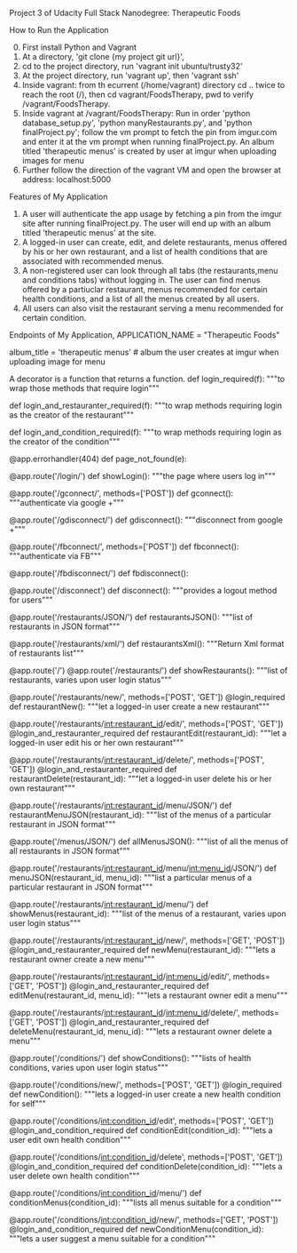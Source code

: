 Project 3 of Udacity Full Stack Nanodegree: Therapeutic Foods

How to Run the Application

0. First install Python and Vagrant
1. At a directory, 'git clone {my project git url}',
2. cd to the project directory, run 'vagrant init ubuntu/trusty32'
3. At the project directory, run 'vagrant up', then 'vagrant ssh'
4. Inside vagrant: from th ecurrent (/home/vagrant) directory cd ..
twice to reach the root (/), then cd vagrant/FoodsTherapy, pwd to verify /vagrant/FoodsTherapy.
5. Inside vagrant at /vagrant/FoodsTherapy: Run in order 'python database_setup.py',
'python manyRestaurants.py', and 'python finalProject.py'; follow the vm prompt to fetch the pin from imgur.com and enter it at the vm prompt when running finalProject.py. An album titled 'therapeutic menus' is created by user at imgur when uploading images for menu
6. Further follow the direction of the vagrant VM and open the browser at address: localhost:5000

Features of My Application
1. A user will authenticate the app usage by fetching a pin from the imgur site after running finalProject.py. The user will end up with an album titled 'therapeutic menus' at the site.
2. A logged-in user can create, edit, and delete restaurants, menus offered by his or her own restaurant, and a list of health conditions that are associated with recommended menus.
3. A non-registered user can look through all tabs (the restaurants,menu and conditions tabs) without logging in. The user can find menus offered by a partiuclar restaurant, menus recommended for certain health conditions, and a list of all the menus created by all users.
4. All users can also visit the restaurant serving a menu recommended for certain condition.

Endpoints of My Application, APPLICATION_NAME = "Therapeutic Foods"

album_title = 'therapeutic menus' # album the user creates at imgur when uploading image for menu

A decorator is a function that returns a function.
def login_required(f):
    """to wrap those methods that require login"""

def login_and_restauranter_required(f):
    """to wrap methods requiring login as the creator of the restaurant"""

def login_and_condition_required(f):
    """to wrap methods requiring login as the creator of the condition"""

@app.errorhandler(404)
def page_not_found(e):

@app.route('/login/')
def showLogin():
    """the page where users log in"""

@app.route('/gconnect/', methods=['POST'])
def gconnect():
    """authenticate via google +"""

@app.route('/gdisconnect/')
def gdisconnect():
    """disconnect from google +"""

@app.route('/fbconnect/', methods=['POST'])
def fbconnect():
    """authenticate via FB"""

@app.route('/fbdisconnect/')
def fbdisconnect():

@app.route('/disconnect')
def disconnect():
    """provides a logout method for users"""

@app.route('/restaurants/JSON/')
def restaurantsJSON():
    """list of restaurants in JSON format"""

@app.route('/restaurants/xml/')
def restaurantsXml():
    """Return Xml format of restaurants list"""

@app.route('/')
@app.route('/restaurants/')
def showRestaurants():
    """list of restaurants, varies upon user login status"""

@app.route('/restaurants/new/', methods=['POST', 'GET'])
@login_required
def restaurantNew():
    """let a logged-in user create a new restaurant"""

@app.route('/restaurants/<int:restaurant_id>/edit/', methods=['POST', 'GET'])
@login_and_restauranter_required
def restaurantEdit(restaurant_id):
    """let a logged-in user edit his or her own restaurant"""

@app.route('/restaurants/<int:restaurant_id>/delete/', methods=['POST', 'GET'])
@login_and_restauranter_required
def restaurantDelete(restaurant_id):
    """let a logged-in user delete his or her own restaurant"""

@app.route('/restaurants/<int:restaurant_id>/menu/JSON/')
def restaurantMenuJSON(restaurant_id):
    """list of the menus of a particular restaurant in JSON format"""

@app.route('/menus/JSON/')
def allMenusJSON():
    """list of all the menus of all restaurants in JSON format"""

@app.route('/restaurants/<int:restaurant_id>/menu/<int:menu_id>/JSON/')
def menuJSON(restaurant_id, menu_id):
    """list a particular menus of a particular restaurant in JSON format"""

@app.route('/restaurants/<int:restaurant_id>/menu/')
def showMenus(restaurant_id):
    """list of the menus of a restaurant, varies upon user login status"""

@app.route('/restaurants/<int:restaurant_id>/new/', methods=['GET', 'POST'])
@login_and_restauranter_required
def newMenu(restaurant_id):
    """lets a restaurant owner create a new menu"""

@app.route('/restaurants/<int:restaurant_id>/<int:menu_id>/edit/',
           methods=['GET', 'POST'])
@login_and_restauranter_required
def editMenu(restaurant_id, menu_id):
    """lets a restaurant owner edit a menu"""

@app.route('/restaurants/<int:restaurant_id>/<int:menu_id>/delete/',
           methods=['GET', 'POST'])
@login_and_restauranter_required
def deleteMenu(restaurant_id, menu_id):
    """lets a restaurant owner delete a menu"""


@app.route('/conditions/')
def showConditions():
    """lists of health conditions, varies upon user login status"""

@app.route('/conditions/new/', methods=['POST', 'GET'])
@login_required
def newCondition():
    """lets a logged-in user create a new health condition for self"""

@app.route('/conditions/<int:condition_id>/edit', methods=['POST', 'GET'])
@login_and_condition_required
def conditionEdit(condition_id):
    """lets a user edit own health condition"""

@app.route('/conditions/<int:condition_id>/delete', methods=['POST', 'GET'])
@login_and_condition_required
def conditionDelete(condition_id):
    """lets a user delete own health condition"""

@app.route('/conditions/<int:condition_id>/menu/')
def conditionMenus(condition_id):
    """lists all menus suitable for a condition"""

@app.route('/conditions/<int:condition_id>/new/', methods=['GET', 'POST'])
@login_and_condition_required
def newConditionMenu(condition_id):
    """lets a user suggest a menu suitable for a condition"""
